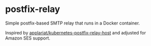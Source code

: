 # postfix-relay

Simple postfix-based SMTP relay that runs in a Docker container.

Inspired by [applariat/kubernetes-postfix-relay-host](https://github.com/applariat/kubernetes-postfix-relay-host) and
adjusted for Amazon SES support.


